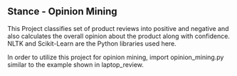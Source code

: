 Stance - Opinion Mining
----------------------------

This Project classifies set of product reviews into positive and negative and also calculates the overall opinion about the product along with confidence. 
NLTK and Scikit-Learn are the Python libraries used here.

In order to utilize this project for opinion mining, import opinion_mining.py similar to the example shown in laptop_review.
